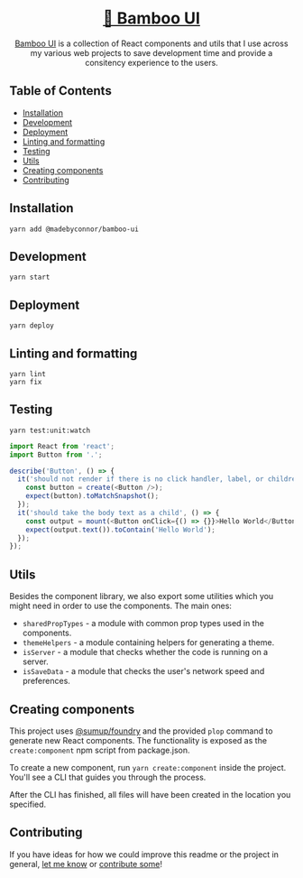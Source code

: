 <div align="center">

# [🎋 Bamboo UI](https://bamboo.madebyconnor.co) <!-- omit in toc -->

[Bamboo UI](https://bamboo.madebyconnor.co) is a collection of React components and utils that I use across my various web projects to save development time and provide a consitency experience to the users.

</div>

## Table of Contents <!-- omit in toc -->

- [Installation](#installation)
- [Development](#development)
- [Deployment](#deployment)
- [Linting and formatting](#linting-and-formatting)
- [Testing](#testing)
- [Utils](#utils)
- [Creating components](#creating-components)
- [Contributing](#contributing)

## Installation

```
yarn add @madebyconnor/bamboo-ui
```

## Development

```
yarn start
```

## Deployment

```
yarn deploy
```

## Linting and formatting

```
yarn lint
yarn fix
```

## Testing

```
yarn test:unit:watch
```

```js
import React from 'react';
import Button from '.';

describe('Button', () => {
  it('should not render if there is no click handler, label, or children', () => {
    const button = create(<Button />);
    expect(button).toMatchSnapshot();
  });
  it('should take the body text as a child', () => {
    const output = mount(<Button onClick={() => {}}>Hello World</Button>);
    expect(output.text()).toContain('Hello World');
  });
});
```

## Utils

Besides the component library, we also export some utilities which you
might need in order to use the components. The main ones:

- `sharedPropTypes` - a module with common prop types used in the components.
- `themeHelpers` - a module containing helpers for generating a theme.
- `isServer` - a module that checks whether the code is running on a server.
- `isSaveData` - a module that checks the user's network speed and preferences.

## Creating components

This project uses [@sumup/foundry](https://www.npmjs.com/package/@sumup/foundry) and the provided `plop` command to generate new React components. The functionality is exposed as the `create:component` npm script from package.json.

To create a new component, run `yarn create:component` inside the project. You'll see a CLI that guides you through the process.

After the CLI has finished, all files will have been created in the location you specified.

## Contributing

If you have ideas for how we could improve this readme or the project in general, [let me know](https://github.com/connor-baer/bamboo-ui/issues) or [contribute some](https://github.com/connor-baer/bamboo-ui/edit/master/README.md)!
